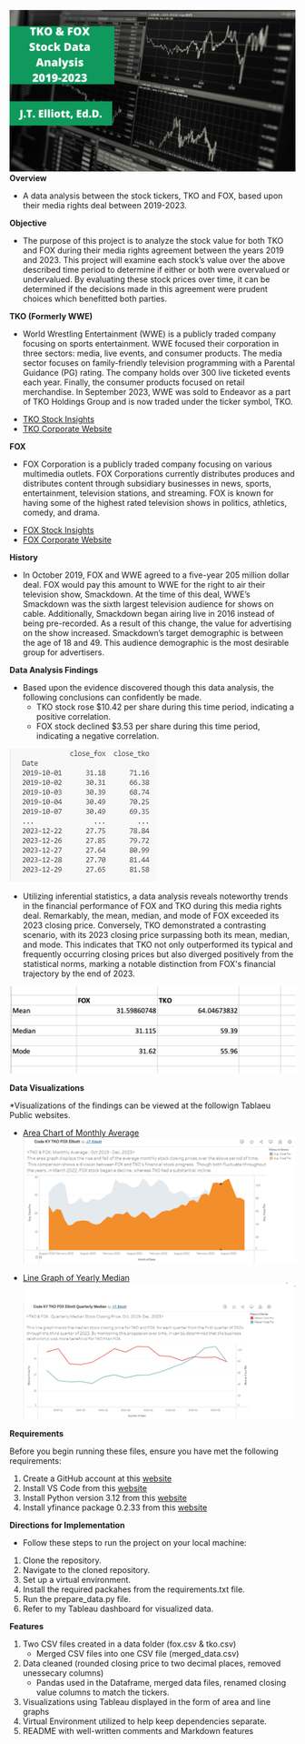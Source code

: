 
![Project banner](tko_fox_data.png)
**Overview**

* A data analysis between the stock tickers, TKO and FOX, based upon their media rights deal between 2019-2023. 

**Objective**

* The purpose of this project is to analyze the stock value for both TKO and FOX during their media rights agreement between the years 2019 and 2023. This project will examine each stock’s value over the above described time period to determine if either or both were overvalued or undervalued. By evaluating these stock prices over time, it can be determined if the decisions made in this agreement were prudent choices which benefitted both parties.


**TKO (Formerly WWE)**

* World Wrestling Entertainment (WWE) is a publicly traded company focusing on sports entertainment. WWE focused their corporation in three sectors: media, live events, and consumer products. The media sector focuses on family-friendly television programming with a Parental Guidance (PG) rating.  The company holds over 300 live ticketed events each year. Finally, the consumer products focused on retail merchandise. In September 2023, WWE was sold to Endeavor as a part of TKO Holdings Group and is now traded under the ticker symbol, TKO. 
- [TKO Stock Insights](https://www.marketwatch.com/investing/stock/tko/)
- [TKO Corporate Website](https://tkogrp.com/)

**FOX**

* FOX Corporation is a publicly traded company focusing on various multimedia outlets. FOX Corporations currently distributes produces and distributes content through subsidiary businesses in news, sports, entertainment, television stations, and streaming. FOX is known for having some of the highest rated television shows in politics, athletics, comedy, and drama.
- [FOX Stock Insights](https://www.marketwatch.com/investing/stock/fox)
- [FOX Corporate Website](https://www.foxcorporation.com/)

**History**

* In October 2019, FOX and WWE agreed to a five-year 205 million dollar deal. FOX would pay this amount to WWE for the right to air their television show, Smackdown. At the time of this deal,  WWE’s Smackdown was the sixth largest television audience for shows on cable. Additionally, Smackdown began airing live in 2016 instead of being pre-recorded. As a result of this change, the value for advertising on the show increased. Smackdown’s target demographic is between the age of 18 and 49. This audience demographic is the most desirable group for advertisers. 


**Data Analysis Findings**

* Based upon the evidence discovered though this data analysis, the following conclusions can confidently be made.
    * TKO stock rose $10.42 per share during this time period, indicating a positive correlation.
    * FOX stock declined $3.53 per share during this time period, indicating a negative correlation.
      
![Project stock data](tko_fox_open_close.png)

* Utilizing inferential statistics, a data analysis reveals noteworthy trends in the financial performance of FOX and TKO during this media rights deal. Remarkably, the mean, median, and mode of FOX exceeded its 2023 closing price. Conversely, TKO demonstrated a contrasting scenario, with its 2023 closing price surpassing both its mean, median, and mode. This indicates that TKO not only outperformed its typical and frequently occurring closing prices but also diverged positively from the statistical norms, marking a notable distinction from FOX's financial trajectory by the end of 2023.

![Project Statistics](tko_fox_stats.png)

**Data Visualizations**

*Visualizations of the findings can be viewed at the followign Tablaeu Public websites.


- [Area Chart of Monthly Average](https://public.tableau.com/app/profile/j.t.elliott/viz/CODEKYTKOFOXElliottMonthlyAverage/MonthlyAverage)
![Area Chart](tko_fox_areachart.png)


- [Line Graph of Yearly Median](https://public.tableau.com/app/profile/j.t.elliott/viz/CodeKYTKOFOXElliottQuarterlyMedian/YearlyMedian)
![Line Graph](tko_fox_linegraph.png)

**Requirements**

Before you begin running these files, ensure you have met the following requirements:

1. Create a GitHub account at this [website](https://github.com/)
1. Install VS Code from this [website](https://code.visualstudio.com/)
1. Install Python version 3.12 from this [website](https://www.python.org/downloads/)
1. Install yfinance package 0.2.33 from this [website](https://pypi.org/project/yfinance/)

**Directions for Implementation**

* Follow these steps to run the project on your local machine:

1. Clone the repository.
1. Navigate to the cloned repository.
1. Set up a virtual environment.
1. Install the required packahes from the requirements.txt file.
1. Run the prepare_data.py file.
1. Refer to my Tableau dashboard for visualized data.

**Features**
1.	Two CSV files created in a data folder (fox.csv & tko.csv)
      * Merged CSV files into one CSV file (merged_data.csv)
2. 	Data cleaned (rounded closing price to two decimal places, removed unessecary columns)
      * Pandas used in the Dataframe, merged data files, renamed closing value columns to match the tickers. 
3. Visualizations using Tableau displayed in the form of area and line graphs
4.	Virtual Environment utilized to help keep dependencies separate.
6.	README with well-written comments and Markdown features
